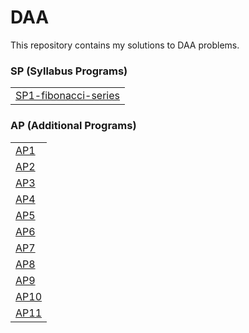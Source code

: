 # DAA

This repository contains my solutions to DAA problems.

### SP (Syllabus Programs)
|                                      |
|--------------------------------------|
| [SP1-fibonacci-series](SP1) |


### AP (Additional Programs)
|                                       |
|---------------------------------------|
| [AP1](AP1) |
| [AP2](AP2) |
| [AP3](AP3) |
| [AP4](AP4) |
| [AP5](AP5) |
| [AP6](AP6) |
| [AP7](AP7) |
| [AP8](AP8) |
| [AP9](AP9) |
| [AP10](AP10) |
| [AP11](AP11) |